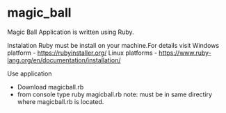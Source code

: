# magic_ball
Magic Ball
Application is written using Ruby.

Instalation
Ruby must be install on your machine.For details visit 
Windows platform - https://rubyinstaller.org/
Linux platforms - https://www.ruby-lang.org/en/documentation/installation/

Use application
- Download magicball.rb
- from console type ruby magicball.rb
note: must be in same directiry where magicball.rb is located.
